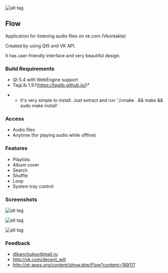 ![alt tag](http://i.imgur.com/iTlAtjU.png?1)

## Flow
Application for listening audio files on vk.com (Vkontakte)

Created by using Qt5 and VK API.

It has user-friendly interface and very beautiful design.

### Build Requirements
-  Qt 5.4 with WebEngine support 
-  TagLib 1.9.1(https://taglib.github.io/)*
* - It's very simple to install. Just extract and run './cmake . && make && sudo make install'

### Access
-  Audio files
-  Anytime (for playing audio while offline)

### Features
-  Playlists
-  Album cover
-  Search
-  Shuffle
-  Loop
-  System tray control

### Screenshots
![alt tag](http://i.imgur.com/n07tc3h.png)

![alt tag](http://i.imgur.com/EBj2m2p.png)

![alt tag](http://i.imgur.com/Tp8iDEZ.png)

### Feedback
- dikanchukov@mail.ru 
- http://vk.com/decent_will
- http://qt-apps.org/content/show.php/Flow?content=169117
